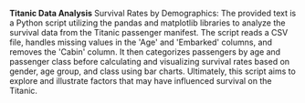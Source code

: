 **Titanic Data Analysis**
Survival Rates by Demographics:
The provided text is a Python script utilizing the pandas and matplotlib libraries to analyze the survival data from the Titanic passenger manifest. The script reads a CSV file, handles missing values in the 'Age' and 'Embarked' columns, and removes the 'Cabin' column. It then categorizes passengers by age and passenger class before calculating and visualizing survival rates based on gender, age group, and class using bar charts. Ultimately, this script aims to explore and illustrate factors that may have influenced survival on the Titanic.
